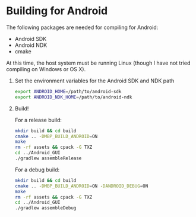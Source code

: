 Building for Android
====================

The following packages are needed for compiling for Android:

- Android SDK
- Android NDK
- cmake

At this time, the host system must be running Linux (though I have not tried compiling on Windows or OS X).

1. Set the environment variables for the Android SDK and NDK path

   ```sh
   export ANDROID_HOME=/path/to/android-sdk
   export ANDROID_NDK_HOME=/path/to/android-ndk
   ```

2. Build!

   For a release build:

   ```sh
   mkdir build && cd build
   cmake .. -DMBP_BUILD_ANDROID=ON
   make
   rm -rf assets && cpack -G TXZ
   cd ../Android_GUI
   ./gradlew assembleRelease
   ```

   For a debug build:

   ```sh
   mkdir build && cd build
   cmake .. -DMBP_BUILD_ANDROID=ON -DANDROID_DEBUG=ON
   make
   rm -rf assets && cpack -G TXZ
   cd ../Android_GUI
   ./gradlew assembleDebug
   ```
